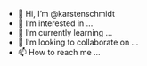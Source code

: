 - 👋 Hi, I’m @karstenschmidt
- 👀 I’m interested in ...
- 🌱 I’m currently learning ...
- 💞️ I’m looking to collaborate on ...
- 📫 How to reach me ...

<!---
karstenschmidt/karstenschmidt is a ✨ special ✨ repository because its `README.md` (this file) appears on your GitHub profile.
You can click the Preview link to take a look at your changes.
--->
